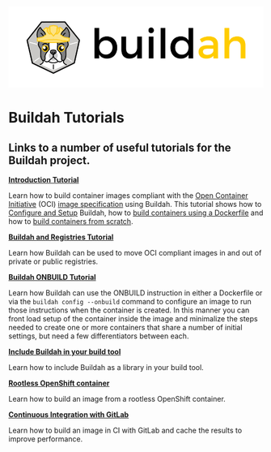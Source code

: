 ![buildah logo](../../logos/buildah-logo_large.png)

# Buildah Tutorials

## Links to a number of useful tutorials for the Buildah project.

**[Introduction Tutorial](01-intro.md)**

Learn how to build container images compliant with the [Open Container Initiative](https://www.opencontainers.org/) (OCI) [image specification](https://github.com/opencontainers/image-spec) using Buildah.  This tutorial shows how to [Configure and Setup](01-intro.md#configure-and-install-buildah) Buildah, how to [build containers using a Dockerfile](01-intro.md#using-dockerfiles-with-buildah) and how to [build containers from scratch](01-intro.md#building-a-container-from-scratch).

**[Buildah and Registries Tutorial](02-registries-repositories.md)**

Learn how Buildah can be used to move OCI compliant images in and out of private or public registries.

**[Buildah ONBUILD Tutorial](03-on-build.md)**

Learn how Buildah can use the ONBUILD instruction in either a Dockerfile or via the `buildah config --onbuild` command to configure an image to run those instructions when the container is created.  In this manner you can front load setup of the container inside the image and minimalize the steps needed to create one or more containers that share a number of initial settings, but need a few differentiators between each.

**[Include Buildah in your build tool](04-include-in-your-build-tool.md)**

Learn how to include Buildah as a library in your build tool.

**[Rootless OpenShift container](05-openshift-rootless-build.md)**

Learn how to build an image from a rootless OpenShift container.

**[Continuous Integration with GitLab](06-ci-caching.md)**

Learn how to build an image in CI with GitLab and cache the results to improve performance.

